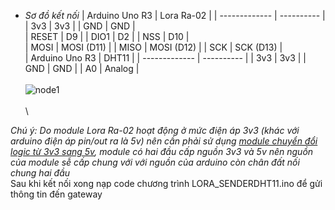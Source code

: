  - *Sơ đồ kết nối* 
  | Arduino Uno R3 | Lora Ra-02 |
  | -------------  | ---------- |
  | 3v3            |    3v3     |
  | GND            |    GND     |  
  | RESET          |    D9      |
  | DIO1           |    D2      |
  | NSS            |    D10     |  
  | MOSI           | MOSI (D11) |
  | MISO           | MOSI (D12) |
  | SCK            |  SCK (D13) |
\
  | Arduino Uno R3 |   DHT11    |
  | -------------  | ---------- |
  | 3v3            |    3v3     |
  | GND            |    GND     | 
  | A0             |    Analog  | 
\
\
![node1](https://user-images.githubusercontent.com/26000753/48846154-f2f62c00-edd0-11e8-91ea-63b67e13dcf0.PNG) <br/>
\
\

*Chú ý: Do module Lora Ra-02 hoạt động ở mức điện áp 3v3 (khác với arduino điện áp pin/out ra là 5v) nên cần phải sử dụng [module chuyển đổi logic từ 3v3 sang 5v](https://www.google.com.vn/search?biw=1024&bih=667&tbm=isch&sa=1&ei=W2f1W96vF4L98gXcxLm4DA&q=3v3+to+5v+logic+shift+converter+module&oq=3v3+to+5v+logic+shift+converter+module&gs_l=img.3...2042.4975..5201...1.0..0.319.2164.2-1j6......1....1..gws-wiz-img.3K_eO18mitQ#imgrc=LDnyweGxLa0T5M:), module có hai đầu cấp nguồn 3v3 và 5v nên nguồn của module sễ cấp chung với với nguồn của arduino còn chân đất nối chung hai đầu*
\
Sau khi kết nối xong nạp code chương trình LORA_SENDERDHT11.ino để gửi thông tin đến gateway

